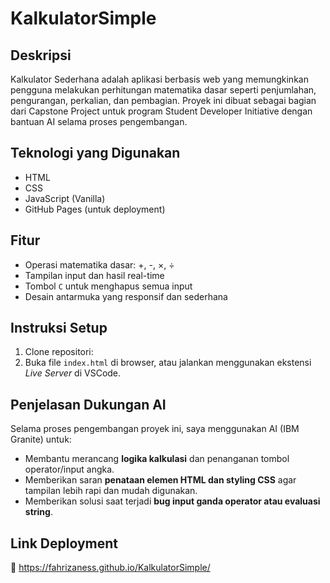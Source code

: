 # KalkulatorSimple

## Deskripsi
Kalkulator Sederhana adalah aplikasi berbasis web yang memungkinkan pengguna melakukan perhitungan matematika dasar seperti penjumlahan, pengurangan, perkalian, dan pembagian. Proyek ini dibuat sebagai bagian dari Capstone Project untuk program Student Developer Initiative dengan bantuan AI selama proses pengembangan.

## Teknologi yang Digunakan
- HTML
- CSS
- JavaScript (Vanilla)
- GitHub Pages (untuk deployment)

## Fitur
- Operasi matematika dasar: +, -, ×, ÷
- Tampilan input dan hasil real-time
- Tombol `C` untuk menghapus semua input
- Desain antarmuka yang responsif dan sederhana

## Instruksi Setup
1. Clone repositori:
2. Buka file `index.html` di browser, atau jalankan menggunakan ekstensi *Live Server* di VSCode.

## Penjelasan Dukungan AI
Selama proses pengembangan proyek ini, saya menggunakan AI (IBM Granite) untuk:
- Membantu merancang **logika kalkulasi** dan penanganan tombol operator/input angka.
- Memberikan saran **penataan elemen HTML dan styling CSS** agar tampilan lebih rapi dan mudah digunakan.
- Memberikan solusi saat terjadi **bug input ganda operator atau evaluasi string**.

## Link Deployment
🔗 https://fahrizaness.github.io/KalkulatorSimple/

